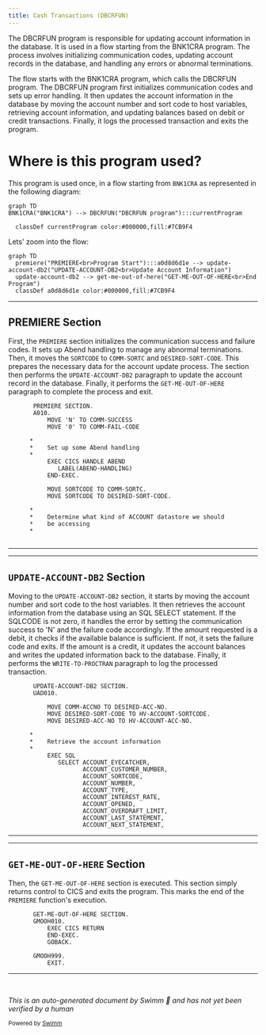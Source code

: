 ```yaml
---
title: Cash Transactions (DBCRFUN)
---
```

The DBCRFUN program is responsible for updating account information in the database. It is used in a flow starting from the BNK1CRA program. The process involves initializing communication codes, updating account records in the database, and handling any errors or abnormal terminations.

The flow starts with the BNK1CRA program, which calls the DBCRFUN program. The DBCRFUN program first initializes communication codes and sets up error handling. It then updates the account information in the database by moving the account number and sort code to host variables, retrieving account information, and updating balances based on debit or credit transactions. Finally, it logs the processed transaction and exits the program.

# Where is this program used?

This program is used once, in a flow starting from `BNK1CRA` as represented in the following diagram:

```mermaid
graph TD
BNK1CRA("BNK1CRA") --> DBCRFUN("DBCRFUN program"):::currentProgram

  classDef currentProgram color:#000000,fill:#7CB9F4
```

Lets' zoom into the flow:

```mermaid
graph TD
  premiere("PREMIERE<br>Program Start"):::a0d8d6d1e --> update-account-db2("UPDATE-ACCOUNT-DB2<br>Update Account Information")
  update-account-db2 --> get-me-out-of-here("GET-ME-OUT-OF-HERE<br>End Program")
  classDef a0d8d6d1e color:#000000,fill:#7CB9F4
```

<SwmSnippet path="/src/base/cobol_src/DBCRFUN.cbl" line="199">

---

## PREMIERE Section

First, the <SwmToken path="src/base/cobol_src/DBCRFUN.cbl" pos="199:1:1" line-data="       PREMIERE SECTION.">`PREMIERE`</SwmToken> section initializes the communication success and failure codes. It sets up Abend handling to manage any abnormal terminations. Then, it moves the <SwmToken path="src/base/cobol_src/DBCRFUN.cbl" pos="211:3:3" line-data="           MOVE SORTCODE TO COMM-SORTC.">`SORTCODE`</SwmToken> to <SwmToken path="src/base/cobol_src/DBCRFUN.cbl" pos="211:7:9" line-data="           MOVE SORTCODE TO COMM-SORTC.">`COMM-SORTC`</SwmToken> and <SwmToken path="src/base/cobol_src/DBCRFUN.cbl" pos="212:7:11" line-data="           MOVE SORTCODE TO DESIRED-SORT-CODE.">`DESIRED-SORT-CODE`</SwmToken>. This prepares the necessary data for the account update process. The section then performs the <SwmToken path="src/base/cobol_src/DBCRFUN.cbl" pos="235:1:5" line-data="       UPDATE-ACCOUNT-DB2 SECTION.">`UPDATE-ACCOUNT-DB2`</SwmToken> paragraph to update the account record in the database. Finally, it performs the <SwmToken path="src/base/cobol_src/DBCRFUN.cbl" pos="658:1:9" line-data="       GET-ME-OUT-OF-HERE SECTION.">`GET-ME-OUT-OF-HERE`</SwmToken> paragraph to complete the process and exit.

```cobol
       PREMIERE SECTION.
       A010.
           MOVE 'N' TO COMM-SUCCESS
           MOVE '0' TO COMM-FAIL-CODE

      *
      *    Set up some Abend handling
      *
           EXEC CICS HANDLE ABEND
              LABEL(ABEND-HANDLING)
           END-EXEC.

           MOVE SORTCODE TO COMM-SORTC.
           MOVE SORTCODE TO DESIRED-SORT-CODE.

      *
      *    Determine what kind of ACCOUNT datastore we should
      *    be accessing
      *


```

---

</SwmSnippet>

<SwmSnippet path="/src/base/cobol_src/DBCRFUN.cbl" line="235">

---

## <SwmToken path="src/base/cobol_src/DBCRFUN.cbl" pos="235:1:5" line-data="       UPDATE-ACCOUNT-DB2 SECTION.">`UPDATE-ACCOUNT-DB2`</SwmToken> Section

Moving to the <SwmToken path="src/base/cobol_src/DBCRFUN.cbl" pos="235:1:5" line-data="       UPDATE-ACCOUNT-DB2 SECTION.">`UPDATE-ACCOUNT-DB2`</SwmToken> section, it starts by moving the account number and sort code to the host variables. It then retrieves the account information from the database using an SQL SELECT statement. If the SQLCODE is not zero, it handles the error by setting the communication success to 'N' and the failure code accordingly. If the amount requested is a debit, it checks if the available balance is sufficient. If not, it sets the failure code and exits. If the amount is a credit, it updates the account balances and writes the updated information back to the database. Finally, it performs the <SwmToken path="src/base/cobol_src/DBCRFUN.cbl" pos="441:3:7" line-data="           PERFORM WRITE-TO-PROCTRAN.">`WRITE-TO-PROCTRAN`</SwmToken> paragraph to log the processed transaction.

```cobol
       UPDATE-ACCOUNT-DB2 SECTION.
       UAD010.

           MOVE COMM-ACCNO TO DESIRED-ACC-NO.
           MOVE DESIRED-SORT-CODE TO HV-ACCOUNT-SORTCODE.
           MOVE DESIRED-ACC-NO TO HV-ACCOUNT-ACC-NO.

      *
      *    Retrieve the account information
      *
           EXEC SQL
              SELECT ACCOUNT_EYECATCHER,
                     ACCOUNT_CUSTOMER_NUMBER,
                     ACCOUNT_SORTCODE,
                     ACCOUNT_NUMBER,
                     ACCOUNT_TYPE,
                     ACCOUNT_INTEREST_RATE,
                     ACCOUNT_OPENED,
                     ACCOUNT_OVERDRAFT_LIMIT,
                     ACCOUNT_LAST_STATEMENT,
                     ACCOUNT_NEXT_STATEMENT,
```

---

</SwmSnippet>

<SwmSnippet path="/src/base/cobol_src/DBCRFUN.cbl" line="658">

---

## <SwmToken path="src/base/cobol_src/DBCRFUN.cbl" pos="658:1:9" line-data="       GET-ME-OUT-OF-HERE SECTION.">`GET-ME-OUT-OF-HERE`</SwmToken> Section

Then, the <SwmToken path="src/base/cobol_src/DBCRFUN.cbl" pos="658:1:9" line-data="       GET-ME-OUT-OF-HERE SECTION.">`GET-ME-OUT-OF-HERE`</SwmToken> section is executed. This section simply returns control to CICS and exits the program. This marks the end of the <SwmToken path="src/base/cobol_src/DBCRFUN.cbl" pos="199:1:1" line-data="       PREMIERE SECTION.">`PREMIERE`</SwmToken> function's execution.

```cobol
       GET-ME-OUT-OF-HERE SECTION.
       GMOOH010.
           EXEC CICS RETURN
           END-EXEC.
           GOBACK.

       GMOOH999.
           EXIT.
```

---

</SwmSnippet>

&nbsp;

*This is an auto-generated document by Swimm 🌊 and has not yet been verified by a human*

<SwmMeta version="3.0.0" repo-id="Z2l0aHViJTNBJTNBY2ljcy1iYW5raW5nLXNhbXBsZS1hcHBsaWNhdGlvbi1jYnNhLUlCTS1EZW1vJTNBJTNBU3dpbW0tRGVtbw==" repo-name="cics-banking-sample-application-cbsa-IBM-Demo"><sup>Powered by [Swimm](/)</sup></SwmMeta>
